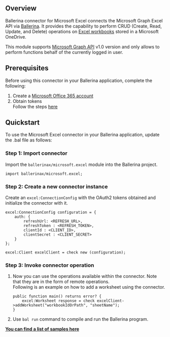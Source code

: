 ## Overview

Ballerina connector for Microsoft Excel connects the Microsoft Graph Excel API via [Ballerina](https://ballerina.io/). It provides the capability to perform CRUD (Create, Read, Update, and Delete) operations on [Excel workbooks](https://docs.microsoft.com/en-us/graph/api/resources/excel?view=graph-rest-1.0) stored in a Microsoft OneDrive.  

This module supports [Microsoft Graph API](https://docs.microsoft.com/en-us/graph/overview) v1.0 version and only allows to perform functions behalf of the currently logged in user.

## Prerequisites
Before using this connector in your Ballerina application, complete the following:
1. Create a [Microsoft Office 365 account](https://signup.live.com/)
2. Obtain tokens  
 Follow the steps [here](https://docs.microsoft.com/en-us/graph/auth-v2-user#authentication-and-authorization-steps)

## Quickstart
To use the Microsoft Excel connector in your Ballerina application, update the .bal file as follows:

### Step 1: Import connector
Import the `ballerinax/microsoft.excel` module into the Ballerina project.
```ballerina
import ballerinax/microsoft.excel;
```
### Step 2: Create a new connector instance
Create an `excel:ConnectionConfig` with the OAuth2 tokens obtained and initialize the connector with it. 
```ballerina
excel:ConnectionConfig configuration = {
    auth: {
        refreshUrl: <REFRESH_URL>,
        refreshToken : <REFRESH_TOKEN>,
        clientId : <CLIENT_ID>,
        clientSecret : <CLIENT_SECRET>
    }
};

excel:Client excelClient = check new (configuration);
```
### Step 3: Invoke connector operation
1. Now you can use the operations available within the connector. Note that they are in the form of remote operations.  
Following is an example on how to add a worksheet using the connector.
    ```ballerina
    public function main() returns error? {
        excel:Worksheet response = check excelClient->addWorksheet("workbookIdOrPath", "sheetName");
    }
    ```

2. Use `bal run` command to compile and run the Ballerina program.

**[You can find a list of samples here](https://github.com/ballerina-platform/module-ballerinax-microsoft.excel/tree/master/examples)**
